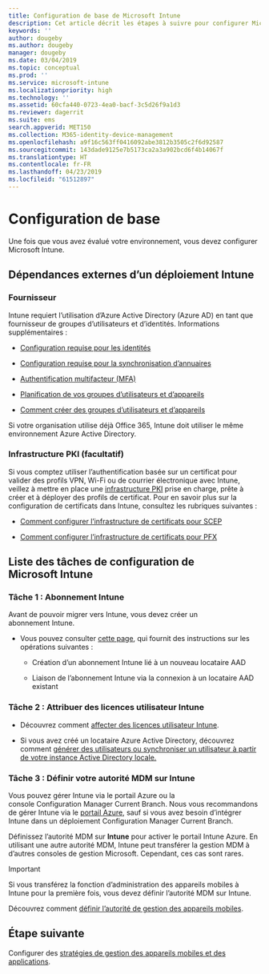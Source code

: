 ```yaml
---
title: Configuration de base de Microsoft Intune
description: Cet article décrit les étapes à suivre pour configurer Microsoft Intune.
keywords: ''
author: dougeby
ms.author: dougeby
manager: dougeby
ms.date: 03/04/2019
ms.topic: conceptual
ms.prod: ''
ms.service: microsoft-intune
ms.localizationpriority: high
ms.technology: ''
ms.assetid: 60cfa440-0723-4ea0-bacf-3c5d26f9a1d3
ms.reviewer: dagerrit
ms.suite: ems
search.appverid: MET150
ms.collection: M365-identity-device-management
ms.openlocfilehash: a9f16c563ff0416092abe3812b3505c2f6d92587
ms.sourcegitcommit: 143dade9125e7b5173ca2a3a902bcd6f4b14067f
ms.translationtype: HT
ms.contentlocale: fr-FR
ms.lasthandoff: 04/23/2019
ms.locfileid: "61512897"
---
```

# <a name="basic-setup"></a>Configuration de base

Une fois que vous avez évalué votre environnement, vous devez configurer Microsoft Intune.

## <a name="external-dependencies-for-an-intune-deployment"></a>Dépendances externes d’un déploiement Intune

### <a name="identity"></a>Fournisseur

Intune requiert l’utilisation d’Azure Active Directory (Azure AD) en tant que fournisseur de groupes d’utilisateurs et d’identités. Informations supplémentaires :

-  [Configuration requise pour les identités](https://docs.microsoft.com/azure/active-directory/active-directory-hybrid-identity-design-considerations-overview#design-considerations-overview)

-   [Configuration requise pour la synchronisation d’annuaires](https://docs.microsoft.com/azure/active-directory/active-directory-hybrid-identity-design-considerations-directory-sync-requirements)

-   [Authentification multifacteur (MFA)](https://docs.microsoft.com/azure/active-directory/authentication/concept-mfa-howitworks)

-   [Planification de vos groupes d’utilisateurs et d’appareils](users-add.md)

-   [Comment créer des groupes d’utilisateurs et d’appareils](groups-get-started.md)

Si votre organisation utilise déjà Office 365, Intune doit utiliser le même environnement Azure Active Directory.

### <a name="pki-optional"></a>Infrastructure PKI (facultatif)

Si vous comptez utiliser l’authentification basée sur un certificat pour valider des profils VPN, Wi-Fi ou de courrier électronique avec Intune, veillez à mettre en place une [infrastructure PKI](certificates-configure.md) prise en charge, prête à créer et à déployer des profils de certificat. Pour en savoir plus sur la configuration de certificats dans Intune, consultez les rubriques suivantes :

-   [Comment configurer l’infrastructure de certificats pour SCEP](/intune/certificates-scep-configure)

-   [Comment configurer l’infrastructure de certificats pour PFX](/intune/certficates-pfx-configure)


## <a name="task-list-for-an-intune-setup"></a>Liste des tâches de configuration de Microsoft Intune

### <a name="task-1-intune-subscription"></a>Tâche 1 : Abonnement Intune

Avant de pouvoir migrer vers Intune, vous devez créer un abonnement Intune.

-   Vous pouvez consulter [cette page](https://admin.microsoft.com/Signup/Signup.aspx?OfferId=40BE278A-DFD1-470a-9EF7-9F2596EA7FF9&dl=INTUNE_A&ali=1#0), qui fournit des instructions sur les opérations suivantes :

    -   Création d’un abonnement Intune lié à un nouveau locataire AAD

    -   Liaison de l’abonnement Intune via la connexion à un locataire AAD existant

### <a name="task-2-assign-intune-user-licenses"></a>Tâche 2 : Attribuer des licences utilisateur Intune

-   Découvrez comment [affecter des licences utilisateur Intune](licenses-assign.md).

-   Si vous avez créé un locataire Azure Active Directory, découvrez comment [générer des utilisateurs ou synchroniser un utilisateur à partir de votre instance Active Directory locale.](https://docs.microsoft.com/azure/active-directory/connect/active-directory-aadconnect)

### <a name="task-3-set-your-mdm-authority-to-intune"></a>Tâche 3 : Définir votre autorité MDM sur Intune

Vous pouvez gérer Intune via le portail Azure ou la console Configuration Manager Current Branch. Nous vous recommandons de gérer Intune via le [portail Azure](https://portal.azure.com), sauf si vous avez besoin d’intégrer Intune dans un déploiement Configuration Manager Current Branch.

Définissez l’autorité MDM sur **Intune** pour activer le portail Intune Azure. En utilisant une autre autorité MDM, Intune peut transférer la gestion MDM à d’autres consoles de gestion Microsoft. Cependant, ces cas sont rares.

> [!IMPORTANT]
> Si vous transférez la fonction d’administration des appareils mobiles à Intune pour la première fois, vous devez définir l’autorité MDM sur Intune.

Découvrez comment [définir l’autorité de gestion des appareils mobiles](mdm-authority-set.md).

## <a name="next-step"></a>Étape suivante

Configurer des [stratégies de gestion des appareils mobiles et des applications](migration-guide-configure-policies.md).
